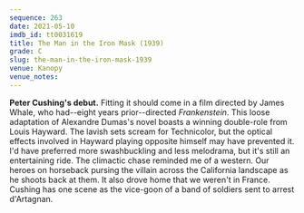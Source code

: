 ```yaml
---
sequence: 263
date: 2021-05-10
imdb_id: tt0031619
title: The Man in the Iron Mask (1939)
grade: C
slug: the-man-in-the-iron-mask-1939
venue: Kanopy
venue_notes:
---
```


**Peter Cushing's debut.** Fitting it should come in a film directed by James Whale, who had--eight years prior--directed <span data-imdb-id="tt0021884">_Frankenstein_</span>. This loose adaptation of Alexandre Dumas's novel boasts a winning double-role from Louis Hayward. The lavish sets scream for Technicolor, but the optical effects involved in Hayward playing opposite himself may have prevented it. I'd have preferred more swashbuckling and less melodrama, but it's still an entertaining ride. The climactic chase reminded me of a western. Our heroes on horseback pursing the villain across the California landscape as he shoots back at them. It also drove home that we weren't in France. Cushing has one scene as the vice-goon of a band of soldiers sent to arrest d'Artagnan.
